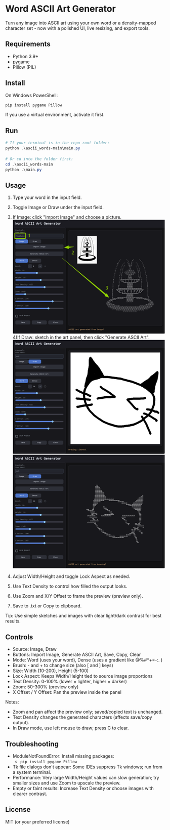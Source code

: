# Word ASCII Art Generator

Turn any image into ASCII art using your own word or a density-mapped character set - now with a polished UI, live resizing, and export tools.

## Requirements
- Python 3.9+
- pygame
- Pillow (PIL)

## Install
On Windows PowerShell:

```powershell
pip install pygame Pillow
```

If you use a virtual environment, activate it first.

## Run

```powershell
# If your terminal is in the repo root folder:
python .\ascii_words-main\main.py

# Or cd into the folder first:
cd .\ascii_words-main
python .\main.py
```

## Usage
1) Type your word in the input field.
2) Toggle Image or Draw under the input field.
3) If Image: click "Import Image" and choose a picture. 
![image alt](https://github.com/Joey-Yuan/Word-ASCII-Art-Generator/blob/070f1a94cb266066a72c1450e5babac6ba1bce7b/instruction.png)
4)If Draw: sketch in the art panel, then click "Generate ASCII Art".
![image alt](https://github.com/Joey-Yuan/Word-ASCII-Art-Generator/blob/be4501be7823adc3360b6bbd39fae96ea049716f/instruction2.png)
![image alt](https://github.com/Joey-Yuan/Word-ASCII-Art-Generator/blob/be4501be7823adc3360b6bbd39fae96ea049716f/instruction3.png)

5) Adjust Width/Height and toggle Lock Aspect as needed.
6) Use Text Density to control how filled the output looks.
7) Use Zoom and X/Y Offset to frame the preview (preview only).
8) Save to .txt or Copy to clipboard.

Tip: Use simple sketches and images with clear light/dark contrast for best results.

## Controls
- Source: Image, Draw
- Buttons: Import Image, Generate ASCII Art, Save, Copy, Clear
- Mode: Word (uses your word), Dense (uses a gradient like @%#*+=-:. )
- Brush: - and + to change size (also [ and ] keys)
- Size: Width (10-200), Height (5-100)
- Lock Aspect: Keeps Width/Height tied to source image proportions
- Text Density: 0-100% (lower = lighter, higher = darker)
- Zoom: 50-300% (preview only)
- X Offset / Y Offset: Pan the preview inside the panel

Notes:
- Zoom and pan affect the preview only; saved/copied text is unchanged.
- Text Density changes the generated characters (affects save/copy output).
 - In Draw mode, use left mouse to draw; press C to clear.

## Troubleshooting
- ModuleNotFoundError: Install missing packages:
	- `pip install pygame Pillow`
- Tk file dialogs don't appear: Some IDEs suppress Tk windows; run from a system terminal.
- Performance: Very large Width/Height values can slow generation; try smaller sizes and use Zoom to upscale the preview.
- Empty or faint results: Increase Text Density or choose images with clearer contrast.

## License

MIT (or your preferred license)



